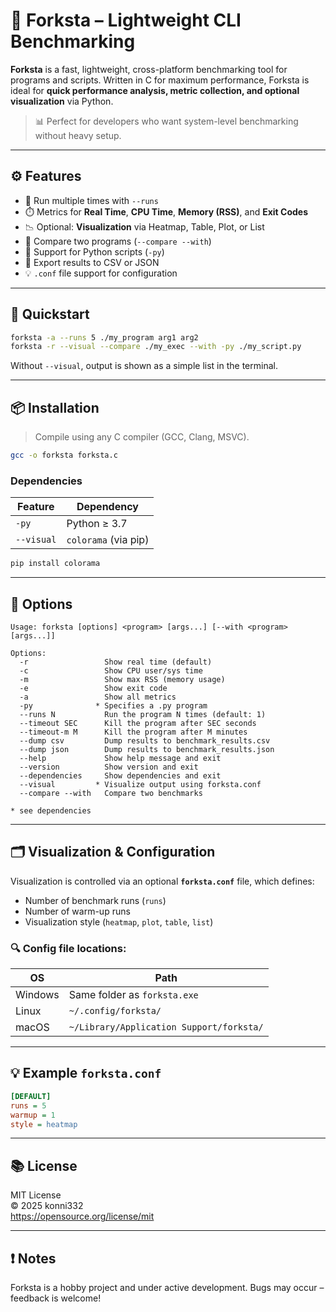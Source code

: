 # 🏁 Forksta – Lightweight CLI Benchmarking

**Forksta** is a fast, lightweight, cross-platform benchmarking tool for programs and scripts. Written in C for maximum performance, Forksta is ideal for **quick performance analysis, metric collection, and optional visualization** via Python.

> 📊 Perfect for developers who want system-level benchmarking without heavy setup.

---

## ⚙️ Features

- 🔁 Run multiple times with `--runs`
- ⏱️ Metrics for **Real Time**, **CPU Time**, **Memory (RSS)**, and **Exit Codes**
- 📉 Optional: **Visualization** via Heatmap, Table, Plot, or List
- 🧪 Compare two programs (`--compare --with`)
- 🧵 Support for Python scripts (`-py`)
- 📄 Export results to CSV or JSON
- 💡 `.conf` file support for configuration

---

## 🚀 Quickstart

```bash
forksta -a --runs 5 ./my_program arg1 arg2
forksta -r --visual --compare ./my_exec --with -py ./my_script.py
```

Without `--visual`, output is shown as a simple list in the terminal.

---

## 📦 Installation

> Compile using any C compiler (GCC, Clang, MSVC).

```bash
gcc -o forksta forksta.c
```

### Dependencies

| Feature        | Dependency                  |
|----------------|-----------------------------|
| `-py`          | Python ≥ 3.7                |
| `--visual`     | `colorama` (via pip)        |

```bash
pip install colorama
```
---

## 🧩 Options

```text
Usage: forksta [options] <program> [args...] [--with <program> [args...]]

Options:
  -r                 Show real time (default)
  -c                 Show CPU user/sys time
  -m                 Show max RSS (memory usage)
  -e                 Show exit code
  -a                 Show all metrics
  -py              * Specifies a .py program
  --runs N           Run the program N times (default: 1)
  --timeout SEC      Kill the program after SEC seconds
  --timeout-m M      Kill the program after M minutes
  --dump csv         Dump results to benchmark_results.csv
  --dump json        Dump results to benchmark_results.json
  --help             Show help message and exit
  --version          Show version and exit
  --dependencies     Show dependencies and exit
  --visual         * Visualize output using forksta.conf
  --compare --with   Compare two benchmarks

* see dependencies
```

---

## 🗂️ Visualization & Configuration

Visualization is controlled via an optional **`forksta.conf`** file, which defines:

- Number of benchmark runs (`runs`)
- Number of warm-up runs
- Visualization style (`heatmap`, `plot`, `table`, `list`)

### 🔍 Config file locations:

| OS        | Path                                                   |
|-----------|--------------------------------------------------------|
| Windows   | Same folder as `forksta.exe`                           |
| Linux     | `~/.config/forksta/`                                   |
| macOS     | `~/Library/Application Support/forksta/`               |

---

## 💡 Example `forksta.conf`

```ini
[DEFAULT]
runs = 5
warmup = 1
style = heatmap
```

---

## 📚 License

MIT License  
© 2025 konni332  
https://opensource.org/license/mit

---

## ❗ Notes

Forksta is a hobby project and under active development. Bugs may occur – feedback is welcome!
